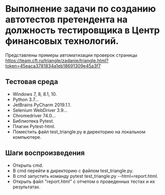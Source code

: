 # Выполнение задачи по созданию автотестов претендента на должность тестировщика в Центр финансовых технологий. 
Представлены примеры автоматизации проверок страницы https://team.cft.ru/triangle/zadanie/triangle.html?token=45eaca3781834a1eb18691309e45a3f7
## Тестовая среда  
* Windows 7, 8, 8.1, 10. 
* Python 3.7...
* JetBrains PyCharm 2019.1.1.
* Selenium WebDriver 3.9...
* Chromedriver 74.0...
* Библиотека Pytest.
* Плагин Pytest-html.
* Поместить файл test_triangle.py в директорию на локальном компьютере.
## Шаги воспроизведения 
* Открыть cmd.
* В cmd перейти в директорию с файлом test_triangle.py.
* В cmd запустить команду pytest test_triangle.py --html=report.html.
* Открыть файл "report.html" с отчетом о проведенных тестах и их результатах.  
